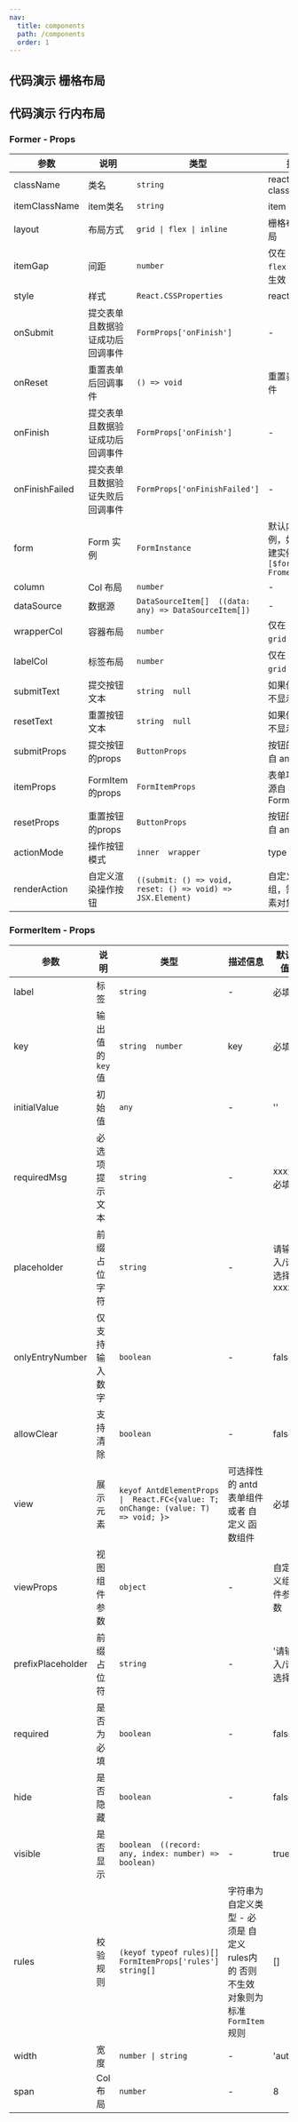 ```yaml
---
nav:
  title: components
  path: /components
  order: 1
---
```


## 代码演示 栅格布局

<code src="./demo/demo1.tsx" ></code>


## 代码演示 行内布局

<code src="./demo/demo2.tsx" ></code>




### Former - Props

| 参数         | 说明     | 类型           | 描述信息 | 默认值 |
| ------------| -------- | -----------   | ------  | ----- |
| className | 类名 | `string`|  react - className     | `''`
| itemClassName | item类名 | `string`|  item 类名    | `''`
| layout | 布局方式 | `grid \| flex \| inline`|  栅格布局 \| 行内布局 | `grid`
| itemGap | 间距 | `number`|  仅在 layout 为 `flex` \| `inline` 时生效 | `16`
| style | 样式 | `React.CSSProperties`| react - style     | {}
| onSubmit | 提交表单且数据验证成功后回调事件 | `FormProps['onFinish']`| -     | undefined
| onReset | 重置表单后回调事件 | `() => void`| 重置表单后回调事件    | undefined
| onFinish | 提交表单且数据验证成功后回调事件 | `FormProps['onFinish']`| -     | undefined
| onFinishFailed | 提交表单且数据验证失败后回调事件 | `FormProps['onFinishFailed']`| -     | undefined
| form | Form 实例 | `FormInstance`| 默认内部创建实例，如调用可自创建实例 `const [$form] = Fromer.useFrom()`     | Form->FormInstance
| column | Col 布局 | `number`| - | 3
| dataSource | 数据源 | `DataSourceItem[]  ((data: any) => DataSourceItem[])`| -  | []
| wrapperCol | 容器布局 | `number`| 仅在 layout 为 `grid` 时生效    | 16
| labelCol | 标签布局 | `number`| 仅在 layout 为 `grid` 时生效   | 6
| submitText | 提交按钮文本 | `string  null`| 如果值为 `null` 则不显示该按钮 | '提交'
| resetText | 重置按钮文本 | `string  null`| 如果值为 `null` 则不显示该按钮 | '重置'
| submitProps | 提交按钮的props | `ButtonProps`| 按钮的参数 - 源自 antd button | {}
| itemProps | FormItem的props | `FormItemProps`| 表单项的参数 - 源自 antd FormItem | {label:'自定义'}
| resetProps | 重置按钮的props | `ButtonProps`| 按钮的参数 - 源自 antd button | {}
| actionMode | 操作按钮模式 | `inner  wrapper`| type -> `'inner' | 'wrapper'` | 'wrapper'
| renderAction | 自定义渲染操作按钮 | `((submit: () => void, reset: () => void) => JSX.Element)`| 自定义渲染的按钮组，需返回JSX元素对象 | undefined

### FormerItem - Props

| 参数         | 说明              | 类型                      | 描述信息             | 默认值                 |
| --------------| ----------------- | ----------------------   | ------------------  | -------------------- |
| label         |  标签              |   `string ` | - | 必填  |
| key           |  输出值的`key`值    |  `string  number ` | key | 必填 |
| initialValue  |  初始值            |  `any ` | - | '' |
| requiredMsg   |  必选项提示文本      |  `string ` | - | xxx为必填 |
| placeholder   |  前缀占位字符        |  `string ` | - | 请输入/请选择xxxx |
| onlyEntryNumber|  仅支持输入数字      |  `boolean ` | - | false |
| allowClear    |  支持清除            |  `boolean ` | - | false |
| view          |  展示元素            |  `keyof AntdElementProps \|  React.FC<{value: T; onChange: (value: T) => void; }> ` | 可选择性的 antd 表单组件 或者 自定义 函数组件 | 必填 |
| viewProps     |  视图组件参数         |  `object`  |   -  |  自定义组件参数 |
| prefixPlaceholder|  前缀占位符       |  `string ` | - | '请输入/请选择' |
| required      |  是否为必填          |  `boolean ` | - | false |
| hide          |  是否隐藏            |  `boolean ` | - | false |
| visible       |  是否显示            |  `boolean  ((record: any, index: number) => boolean) ` | - | true |
| rules         |  校验规则            |  `(keyof typeof rules)[]  FormItemProps['rules']  string[] ` | 字符串为自定义类型 - 必须是 自定义rules内的 否则不生效 对象则为标准 `FormItem` 规则 | [] |
| width         |  宽度               |  `number \| string ` | - | 'auto' |
| span          |  Col 布局           |  `number ` | - | 8 |
